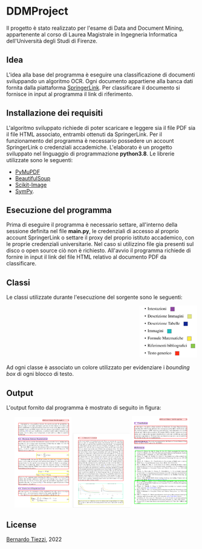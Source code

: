 # DDMProject
Il progetto è stato realizzato per l'esame di Data and Document Mining, appartenente al corso di Laurea Magistrale in Ingegneria Informatica dell'Università degli Studi di Firenze. 

## Idea
L'idea alla base del programma è eseguire una classificazione di documenti sviluppando un algoritmo OCR. Ogni documento appartiene alla banca dati fornita dalla piattaforma [SpringerLink](https://link.springer.com/). Per classificare il documento si fornisce in input al programma il link di riferimento. 

## Installazione dei requisiti
L'algoritmo sviluppato richiede di poter scaricare e leggere sia il file PDF sia il file HTML associato, entrambi ottenuti da SpringerLink. Per il funzionamento del programma è necessario possedere un account SpringerLink o credenziali accademiche.
L'elaborato è un progetto sviluppato nel linguaggio di programmazione **python3.8**. Le librerie utilizzate sono le seguenti:
- [PyMuPDF](https://github.com/pymupdf/PyMuPDF)
- [BeautifulSoup](https://www.crummy.com/software/BeautifulSoup/bs4/doc/)
- [Scikit-Image](https://scikit-image.org/)
- [SymPy](https://www.sympy.org/en/index.html).

## Esecuzione del programma
Prima di eseguire il programma è necessario settare, all'interno della sessione definita nel file **main.py**, le credenziali di accesso al proprio account SpringerLink o settare il proxy del proprio istituto accademico, con le proprie credenziali universitarie. Nel caso si utilizzino file gia presenti sul disco o open source ciò non è richiesto.
All'avvio il programma richiede di fornire in input il link del file HTML relativo al documento PDF da classificare. 

## Classi
Le classi utilizzate durante l'esecuzione del sorgente sono le seguenti:
<div style="text-align:right">
<img src="https://github.com/Tiezzi96/DDMProject/blob/master/classi.png" width="30%" /></div>

Ad ogni classe è associato un colore utilizzato per evidenziare i _bounding box_ di ogni blocco di testo.

## Output
L'output fornito dal programma è mostrato di seguito in figura:
<div style="text-align:center"> 
<img src="https://github.com/Tiezzi96/DDMProject/blob/master/output1.png" width="30%" />
<img src="https://github.com/Tiezzi96/DDMProject/blob/master/output2.png" width="30%" />
<img src="https://github.com/Tiezzi96/DDMProject/blob/master/output3.png" width="30%" /></div>

## License
[Bernardo Tiezzi](https://github.com/Tiezzi96), 2022
